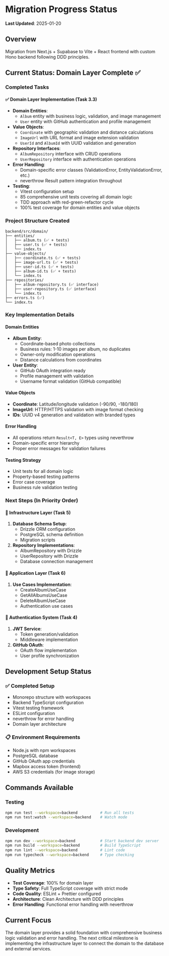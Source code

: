 # Migration Progress Status

**Last Updated**: 2025-01-20

## Overview

Migration from Next.js + Supabase to Vite + React frontend with custom Hono backend following DDD principles.

## Current Status: Domain Layer Complete ✅

### **Completed Tasks**

#### ✅ Domain Layer Implementation (Task 3.3)

- **Domain Entities**:
  - `Album` entity with business logic, validation, and image management
  - `User` entity with GitHub authentication and profile management
- **Value Objects**:
  - `Coordinate` with geographic validation and distance calculations
  - `ImageUrl` with URL format and image extension validation
  - `UserId` and `AlbumId` with UUID validation and generation
- **Repository Interfaces**:
  - `AlbumRepository` interface with CRUD operations
  - `UserRepository` interface with authentication operations
- **Error Handling**:
  - Domain-specific error classes (ValidationError, EntityValidationError, etc.)
  - neverthrow Result pattern integration throughout
- **Testing**:
  - Vitest configuration setup
  - 85 comprehensive unit tests covering all domain logic
  - TDD approach with red-green-refactor cycle
  - 100% test coverage for domain entities and value objects

### **Project Structure Created**

```
backend/src/domain/
├── entities/
│   ├── album.ts (✅ + tests)
│   ├── user.ts (✅ + tests)
│   └── index.ts
├── value-objects/
│   ├── coordinate.ts (✅ + tests)
│   ├── image-url.ts (✅ + tests)
│   ├── user-id.ts (✅ + tests)
│   ├── album-id.ts (✅ + tests)
│   └── index.ts
├── repositories/
│   ├── album-repository.ts (✅ interface)
│   ├── user-repository.ts (✅ interface)
│   └── index.ts
├── errors.ts (✅)
└── index.ts
```

### **Key Implementation Details**

#### Domain Entities

- **Album Entity**:
  - Coordinate-based photo collections
  - Business rules: 1-10 images per album, no duplicates
  - Owner-only modification operations
  - Distance calculations from coordinates
- **User Entity**:
  - GitHub OAuth integration ready
  - Profile management with validation
  - Username format validation (GitHub compatible)

#### Value Objects

- **Coordinate**: Latitude/longitude validation (-90/90, -180/180)
- **ImageUrl**: HTTP/HTTPS validation with image format checking
- **IDs**: UUID v4 generation and validation with branded types

#### Error Handling

- All operations return `Result<T, E>` types using neverthrow
- Domain-specific error hierarchy
- Proper error messages for validation failures

#### Testing Strategy

- Unit tests for all domain logic
- Property-based testing patterns
- Error case coverage
- Business rule validation testing

### **Next Steps (In Priority Order)**

#### 🔄 Infrastructure Layer (Task 5)

1. **Database Schema Setup**:
   - Drizzle ORM configuration
   - PostgreSQL schema definition
   - Migration scripts
2. **Repository Implementations**:
   - AlbumRepository with Drizzle
   - UserRepository with Drizzle
   - Database connection management

#### 🔄 Application Layer (Task 6)

1. **Use Cases Implementation**:
   - CreateAlbumUseCase
   - GetAllAlbumsUseCase
   - DeleteAlbumUseCase
   - Authentication use cases

#### 🔄 Authentication System (Task 4)

1. **JWT Service**:
   - Token generation/validation
   - Middleware implementation
2. **GitHub OAuth**:
   - OAuth flow implementation
   - User profile synchronization

## Development Setup Status

### ✅ Completed Setup

- Monorepo structure with workspaces
- Backend TypeScript configuration
- Vitest testing framework
- ESLint configuration
- neverthrow for error handling
- Domain layer architecture

### 📋 Environment Requirements

- Node.js with npm workspaces
- PostgreSQL database
- GitHub OAuth app credentials
- Mapbox access token (frontend)
- AWS S3 credentials (for image storage)

## Commands Available

### Testing

```bash
npm run test --workspace=backend          # Run all tests
npm run test:watch --workspace=backend    # Watch mode
```

### Development

```bash
npm run dev --workspace=backend           # Start backend dev server
npm run build --workspace=backend         # Build TypeScript
npm run lint --workspace=backend          # Lint code
npm run typecheck --workspace=backend     # Type checking
```

## Quality Metrics

- **Test Coverage**: 100% for domain layer
- **Type Safety**: Full TypeScript coverage with strict mode
- **Code Quality**: ESLint + Prettier configured
- **Architecture**: Clean Architecture with DDD principles
- **Error Handling**: Functional error handling with neverthrow

## Current Focus

The domain layer provides a solid foundation with comprehensive business logic validation and error handling. The next critical milestone is implementing the infrastructure layer to connect the domain to the database and external services.
